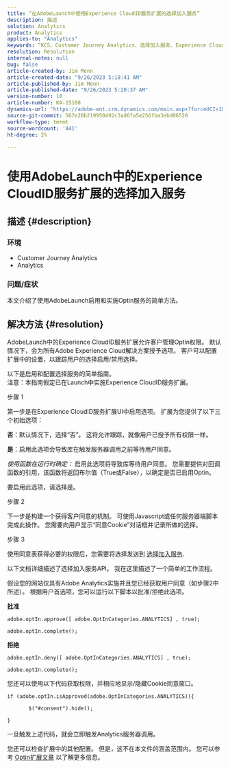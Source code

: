 ```yaml
---
title: “在AdobeLaunch中使用Experience CloudID服务扩展的选择加入服务”
description: 描述
solution: Analytics
product: Analytics
applies-to: "Analytics"
keywords: “KCS、Customer Journey Analytics、选择加入服务、Experience CloudID服务扩展、AdobeLaunch、Adobe Analytics”
resolution: Resolution
internal-notes: null
bug: false
article-created-by: Jim Menn
article-created-date: "9/26/2023 5:18:41 AM"
article-published-by: Jim Menn
article-published-date: "9/26/2023 5:20:37 AM"
version-number: 10
article-number: KA-15108
dynamics-url: "https://adobe-ent.crm.dynamics.com/main.aspx?forceUCI=1&pagetype=entityrecord&etn=knowledgearticle&id=244ef022-2c5c-ee11-be6f-6045bd006268"
source-git-commit: 567e20b219950492c3ad6fa5e256fba3ebd06520
workflow-type: tm+mt
source-wordcount: '441'
ht-degree: 2%

---
```


# 使用AdobeLaunch中的Experience CloudID服务扩展的选择加入服务

## 描述 {#description}


### 环境

- Customer Journey Analytics
- Analytics




### 问题/症状

本文介绍了使用AdobeLaunch启用和实施Optin服务的简单方法。


## 解决方法 {#resolution}


AdobeLaunch中的Experience CloudID服务扩展允许客户管理Optin权限。 默认情况下，会为所有Adobe Experience Cloud解决方案授予选项。 客户可以配置扩展中的设置，以跟踪用户的选择启用/禁用选择。

以下是启用和配置选择服务的简单指南。
<br>注意：本指南假定已在Launch中实施Experience CloudID服务扩展。<br>


步骤 1

第一步是在Experience CloudID服务扩展UI中启用选项。 扩展为您提供了以下三个初始选项：

<b>否</b>：默认情况下，选择“否”。 这将允许跟踪，就像用户已授予所有权限一样。

<b>是</b>：启用此选项会导致库在触发服务器调用之前等待用户同意。

*使用函数在运行时确定：* 启用此选项将导致库等待用户同意。 您需要提供对回调函数的引用，该函数将返回布尔值（True或False），以确定是否已启用Optin。

要启用此选项，请选择是。



步骤 2

下一步是构建一个获得客户同意的机制。 可使用Javascript或任何服务器端脚本完成此操作。 您需要向用户显示“同意Cookie”对话框并记录所做的选择。



步骤 3

使用同意表获得必要的权限后，您需要将选择发送到 [选择加入服务](https://experienceleague.adobe.com/docs/id-service/using/implementation/opt-in-service/launch.html).

以下文档详细描述了选择加入服务API。 我在这里描述了一个简单的工作流程。

假设您的网站仅具有Adobe Analytics实施并且您已经获取用户同意（如步骤2中所述）。 根据用户首选项，您可以运行以下脚本以批准/拒绝此选项。

<b>批准</b>


```
adobe.optIn.approve([ adobe.OptInCategories.ANALYTICS] , true);

adobe.optIn.complete();
```




<b>拒绝</b>


```
adobe.optIn.deny([ adobe.OptInCategories.ANALYTICS] , true);

adobe.optIn.complete();
```




您还可以使用以下代码获取权限，并相应地显示/隐藏Cookie同意窗口。


```
if (adobe.optIn.isApproved(adobe.OptInCategories.ANALYTICS)){

       $("#consent").hide();

}
```




一旦触发上述代码，就会立即触发Analytics服务器调用。

您还可以检查扩展中的其他配置。 但是，这不在本文件的涵盖范围内。 您可以参考 [Optin扩展文章](https://experienceleague.adobe.com/docs/id-service/using/implementation/opt-in-service/launch.html) 以了解更多信息。
